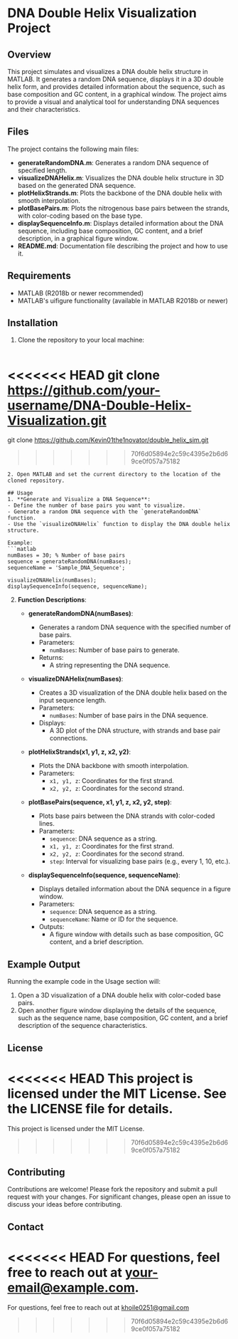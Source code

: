 
# DNA Double Helix Visualization Project

## Overview
This project simulates and visualizes a DNA double helix structure in MATLAB. It generates a random DNA sequence, displays it in a 3D double helix form, and provides detailed information about the sequence, such as base composition and GC content, in a graphical window. The project aims to provide a visual and analytical tool for understanding DNA sequences and their characteristics.

## Files
The project contains the following main files:
- **generateRandomDNA.m**: Generates a random DNA sequence of specified length.
- **visualizeDNAHelix.m**: Visualizes the DNA double helix structure in 3D based on the generated DNA sequence.
- **plotHelixStrands.m**: Plots the backbone of the DNA double helix with smooth interpolation.
- **plotBasePairs.m**: Plots the nitrogenous base pairs between the strands, with color-coding based on the base type.
- **displaySequenceInfo.m**: Displays detailed information about the DNA sequence, including base composition, GC content, and a brief description, in a graphical figure window.
- **README.md**: Documentation file describing the project and how to use it.

## Requirements
- MATLAB (R2018b or newer recommended)
- MATLAB's uifigure functionality (available in MATLAB R2018b or newer)

## Installation
1. Clone the repository to your local machine:
   ```bash
<<<<<<< HEAD
   git clone https://github.com/your-username/DNA-Double-Helix-Visualization.git
=======
   git clone https://github.com/Kevin01the1novator/double_helix_sim.git
>>>>>>> 70f6d05894e2c59c4395e2b6d69ce0f057a75182
   ```
2. Open MATLAB and set the current directory to the location of the cloned repository.

## Usage
1. **Generate and Visualize a DNA Sequence**:
   - Define the number of base pairs you want to visualize.
   - Generate a random DNA sequence with the `generateRandomDNA` function.
   - Use the `visualizeDNAHelix` function to display the DNA double helix structure.
   
   Example:
   ```matlab
   numBases = 30; % Number of base pairs
   sequence = generateRandomDNA(numBases);
   sequenceName = 'Sample_DNA_Sequence';
   
   visualizeDNAHelix(numBases);
   displaySequenceInfo(sequence, sequenceName);
   ```

2. **Function Descriptions**:
   - **generateRandomDNA(numBases)**:
     - Generates a random DNA sequence with the specified number of base pairs.
     - Parameters:
       - `numBases`: Number of base pairs to generate.
     - Returns:
       - A string representing the DNA sequence.
     
   - **visualizeDNAHelix(numBases)**:
     - Creates a 3D visualization of the DNA double helix based on the input sequence length.
     - Parameters:
       - `numBases`: Number of base pairs in the DNA sequence.
     - Displays:
       - A 3D plot of the DNA structure, with strands and base pair connections.
     
   - **plotHelixStrands(x1, y1, z, x2, y2)**:
     - Plots the DNA backbone with smooth interpolation.
     - Parameters:
       - `x1, y1, z`: Coordinates for the first strand.
       - `x2, y2, z`: Coordinates for the second strand.
       
   - **plotBasePairs(sequence, x1, y1, z, x2, y2, step)**:
     - Plots base pairs between the DNA strands with color-coded lines.
     - Parameters:
       - `sequence`: DNA sequence as a string.
       - `x1, y1, z`: Coordinates for the first strand.
       - `x2, y2, z`: Coordinates for the second strand.
       - `step`: Interval for visualizing base pairs (e.g., every 1, 10, etc.).
       
   - **displaySequenceInfo(sequence, sequenceName)**:
     - Displays detailed information about the DNA sequence in a figure window.
     - Parameters:
       - `sequence`: DNA sequence as a string.
       - `sequenceName`: Name or ID for the sequence.
     - Outputs:
       - A figure window with details such as base composition, GC content, and a brief description.

## Example Output
Running the example code in the Usage section will:
1. Open a 3D visualization of a DNA double helix with color-coded base pairs.
2. Open another figure window displaying the details of the sequence, such as the sequence name, base composition, GC content, and a brief description of the sequence characteristics.

## License
<<<<<<< HEAD
This project is licensed under the MIT License. See the LICENSE file for details.
=======
This project is licensed under the MIT License. 
>>>>>>> 70f6d05894e2c59c4395e2b6d69ce0f057a75182

## Contributing
Contributions are welcome! Please fork the repository and submit a pull request with your changes. For significant changes, please open an issue to discuss your ideas before contributing.

## Contact
<<<<<<< HEAD
For questions, feel free to reach out at your-email@example.com.
=======
For questions, feel free to reach out at khoile0251@gmail.com

>>>>>>> 70f6d05894e2c59c4395e2b6d69ce0f057a75182
